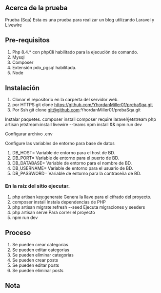 ## Acerca de la prueba
Prueba (Sqa)
Esta es una prueba para realizar un blog utilizando Laravel y Livewire


## Pre-requisitos

1. Php 8.4.* con phpCli habilitado para la ejecución de comando.
2. Mysql
3. Composer
4. Extensión pdo_pgsql habilitada.
5. Node

## Instalación

1. Clonar el repositorio en la carperta del servidor web.
2. por HTTPS git clone https://github.com/YhordanMiller01/prebaSqa.git
3. Por Ssh git clone git@github.com:YhordanMiller01/prebaSqa.git


Instalar paquetes.
composer install
composer require laravel/jetstream
php artisan jetstream:install livewire --teams
npm install && npm run dev


Configurar archivo .env

Configure las variables de entorno para base de datos
1. DB_HOST= Variable de entorno para el host de BD.
2. DB_PORT= Variable de entorno para el puerto de BD.
3. DB_DATABASE= Variable de entorno para el nombre de BD.
4. DB_USERNAME= Variable de entorno para el usuario de BD.
5. DB_PASSWORD= Variable de entorno para la contraseña de BD.

### En la raíz del sitio ejecutar.

1. php artisan key:generate Genera la llave para el cifrado del proyecto.
2. composer install Instala dependencias de PHP
3. php artisan migrate:refresh --seed Ejecuta migraciones y seeders
4. php artisan serve Para correr el proyecto
5. npm run dev 

## Proceso



1. Se pueden crear categorias
2. Se pueden editar categorias
3. Se pueden eliminar categorias
4. Se pueden crear posts
5. Se pueden editar posts
6. Se pueden eliminar posts

## Nota

